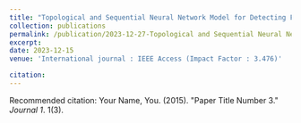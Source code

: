 ```yaml
---
title: "Topological and Sequential Neural Network Model for Detecting Fake News"
collection: publications
permalink: /publication/2023-12-27-Topological and Sequential Neural Network Model for Detecting Fake News
excerpt: 
date: 2023-12-15
venue: 'International journal : IEEE Access (Impact Factor : 3.476)'

citation: 
---
```

<!--This paper is about the number 3. The number 4 is left for future work.-->
<!-- 'Eungyeop Kim. (2023). &quot;Paper Title Number 3.&quot; <i>Journal 1</i>. 1(3).'-->
<!--[Download paper here](https://ieeexplore.ieee.org/document/10363175?source=authoralert)-->
<!--paperurl: 'https://ieeexplore.ieee.org/document/10363175?source=authoralert'-->
Recommended citation: Your Name, You. (2015). "Paper Title Number 3." <i>Journal 1</i>. 1(3).